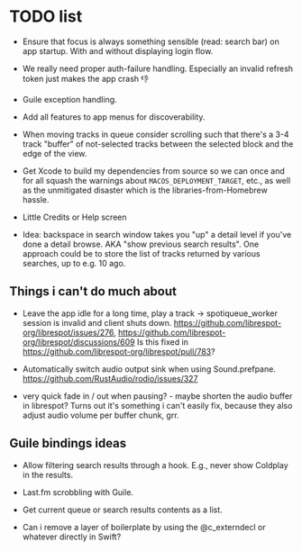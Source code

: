 # TODO list

* Ensure that focus is always something sensible (read: search bar) on app startup.  With and
  without displaying login flow.

* We really need proper auth-failure handling.  Especially an invalid refresh token just makes the
  app crash 👎

* Guile exception handling.

* Add all features to app menus for discoverability.

* When moving tracks in queue consider scrolling such that there's a
  3-4 track "buffer" of not-selected tracks between the selected block
  and the edge of the view.

* Get Xcode to build my dependencies from source so we can once and for all squash the warnings
  about `MACOS_DEPLOYMENT_TARGET`, etc., as well as the unmitigated disaster which is the
  libraries-from-Homebrew hassle.

* Little Credits or Help screen

* Idea: backspace in search window takes you "up" a detail level if you've done a detail browse. AKA
  "show previous search results".  One approach could be to store the list of tracks returned by
  various searches, up to e.g. 10 ago.

## Things i can't do much about

* Leave the app idle for a long time, play a track ->
  spotiqueue_worker session is invalid and client shuts down.
  https://github.com/librespot-org/librespot/issues/276,
  https://github.com/librespot-org/librespot/discussions/609
  Is this fixed in https://github.com/librespot-org/librespot/pull/783?

* Automatically switch audio output sink when using Sound.prefpane.
  https://github.com/RustAudio/rodio/issues/327

* very quick fade in / out when pausing? - maybe shorten the audio buffer in librespot? Turns out
  it's something i can't easily fix, because they also adjust audio volume per buffer chunk, grr.

## Guile bindings ideas

* Allow filtering search results through a hook.  E.g., never show Coldplay in the results.

* Last.fm scrobbling with Guile.

* Get current queue or search results contents as a list.

* Can i remove a layer of boilerplate by using the @c_externdecl or whatever directly in Swift?
